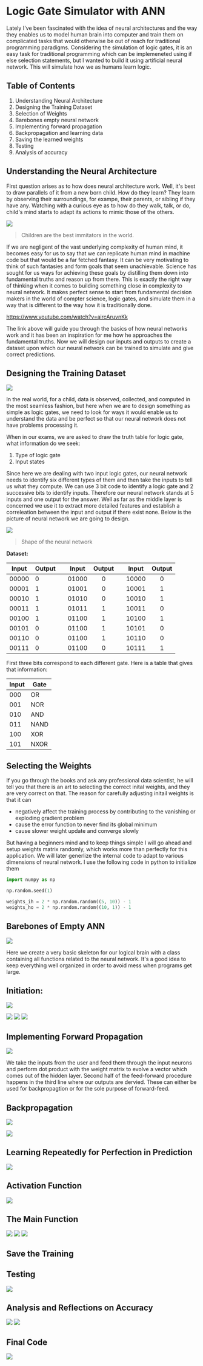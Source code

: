# Logic Gate Simulator with ANN
Lately I've been fascinated with the idea of neural architectures and the way they enables us to model human brain into computer and train them on complicated tasks that would otherwise be out of reach for traditional programming paradigms. Considering the simulation of logic gates, it is an easy task for traditional programming which can be implemeneted using if else selection statements, but I wanted to build it using artificial neural network. This will simulate how we as humans learn logic. 

Table of Contents
-------------
1. Understanding Neural Architecture
2. Designing the Training Dataset
3. Selection of Weights
4. Barebones empty neural network
5. Implementing forward propagation
6. Backpropagation and learning data
7. Saving the learned weights
8. Testing
9. Analysis of accuracy
                

Understanding the Neural Architecture
-------------
First question arises as to how does neural architecture work. Well, it's best to draw parallels of it from a new born child. How do they learn? They learn by observing their surroundings, for exampe, their parents, or sibling if they have any. Watching with a curious eye as to how do they walk, talk, or do, child's mind starts to adapt its actions to mimic those of the others. 

![](https://github.com/harisrab/logicSim_ANN/blob/master/examples/giphy.gif)
> Children are the best immitators in the world.

If we are negligent of the vast underlying complexity of human mind, it becomes easy for us to say that we can replicate human mind in machine code but that would be a far fetched fantasy. 
It can be very motivating to think of such fantasies and form goals that seem unachievable. Science has sought for us ways for achieving these goals by distilling them down into fundamental truths and reason up from there. This is exactly the right way of thinking when it comes to building something close in complexity to neural network. It makes perfect sense to start from fundamental decision makers in the world of compter science, logic gates, and simulate them in a way that is different to the way how it is traditionally done.

https://www.youtube.com/watch?v=aircAruvnKk

The link above will guide you through the basics of how neural networks work and it has been an inspiration for me how he approaches the fundamental truths. Now we will design our inputs and outputs to create a dataset upon which our neural network can be trained to simulate and give correct predictions.

Designing the Training Dataset
-------------
![](https://github.com/harisrab/logicSim_ANN/blob/master/examples/globe.gif)

In the real world, for a child, data is observed, collected, and computed in the most seamless fashion, but here when we are to design something as simple as logic gates, we need to look for ways it would enable us to understand the data and be perfect so that our neural network does not have problems processing it.

When in our exams, we are asked to draw the truth table for logic gate, what information do we seek:

1. Type of logic gate
2. Input states


Since here we are dealing with two input logic gates, our neural network needs to identify six different types of them and then take the inputs to tell us what they compute. We can use 3 bit code to identify a logic gate and 2 successive bits to identify inputs. Therefore our neural network stands at 5 inputs and one output for the answer. Well as far as the middle layer is concerned we use it to extract more detailed features and establish a correleation between the input and output if there exist none. Below is the picture of neural network we are going to design. 

![](https://github.com/harisrab/logicSim_ANN/blob/master/examples/neural_net.jpg)
> Shape of the neural network

**Dataset:**


|Input   | Output |   | Input | Output||     Input | Output   |
|--------|--------|---|------ |:------:|---|-------|:--------:|
| 00000  |  0     |   | 01000 | 0      |   | 10000 | 0        |
| 00001  |  1     |   | 01001 | 0      |   | 10001 | 1        |
| 00010  |  1     |   | 01010 | 0      |   | 10010 | 1        |
| 00011  |  1     |   | 01011 | 1      |   | 10011 | 0        |
| 00100  |  1     |   | 01100 | 1      |   | 10100 | 1        |
| 00101  |  0     |   | 01100 | 1      |   | 10101 | 0        |
| 00110  |  0     |   | 01100 | 1      |   | 10110 | 0        |
| 00111  |  0     |   | 01100 | 0      |   | 10111 | 1        |

First three bits correspond to each different gate. Here is a table that gives that information:

|Input   | Gate   |  
|--------|--------|
| 000    |  OR    |
| 001    |  NOR   |
| 010    |  AND   |
| 011    |  NAND  |
| 100    |  XOR   |
| 101    |  NXOR  |

Selecting the Weights
-------------
If you go through the books and ask any professional data scientist, he will tell you that there is an art to selecting the correct inital weights, and they are very correct on that. The reason for carefully adjusting initail weights is that it can

* negatively affect the training process by contributing to the vanishing or exploding gradient problem
* cause the error function to never find its global minimum
* cause slower weight update and converge slowly

But having a beginners mind and to keep things simple I will go ahead and setup weights matrix randomly, which works more than perfectly for this application. We will later generlize the internal code to adapt to various dimensions of neural network. I use the following code in python to initialize them

```python
import numpy as np

np.random.seed(1)

weights_ih = 2 * np.random.random((5, 10)) - 1
weights_ho = 2 * np.random.random((10, 1)) - 1

```

Barebones of Empty ANN
-------------

![](https://github.com/harisrab/logicSim_ANN/blob/master/examples/barebones.png)

Here we create a very basic skeleton for our logical brain with a class containing all functions related to the neural network. It's a good idea to keep everything well organized in order to avoid mess when programs get large.

Initiation:
-------------

![](https://github.com/harisrab/logicSim_ANN/blob/master/examples/__init__.png)

![](https://github.com/harisrab/logicSim_ANN/blob/master/examples/training_data.png)
![](https://github.com/harisrab/logicSim_ANN/blob/master/examples/training_targets.png)
![](https://github.com/harisrab/logicSim_ANN/blob/master/examples/mod_inputs.png)


Implementing Forward Propagation
-------------

![](https://github.com/harisrab/logicSim_ANN/blob/master/examples/forward_propagation.png)

We take the inputs from the user and feed them through the input neurons and perform dot product with the weight matrix to evolve a vector which comes out of the hidden layer. Second half of the feed-forward procedure happens in the third line where our outputs are dervied. These can either be used for backpropagtion or for the sole purpose of forward-feed.

Backpropagation
-------------

![](https://github.com/harisrab/logicSim_ANN/blob/master/examples/backprop1.png)

![](https://github.com/harisrab/logicSim_ANN/blob/master/examples/backprop.png)




Learning Repeatedly for Perfection in Prediction
-------------
![](https://github.com/harisrab/logicSim_ANN/blob/master/examples/train.png)



Activation Function
-------------

![](https://github.com/harisrab/logicSim_ANN/blob/master/examples/relu.png)

The Main Function
-------------

![](https://github.com/harisrab/logicSim_ANN/blob/master/examples/main.png)
![](https://github.com/harisrab/logicSim_ANN/blob/master/examples/main1.png)
![](https://github.com/harisrab/logicSim_ANN/blob/master/examples/main2.png)

Save the Training
-------------


Testing
-------------

![](https://github.com/harisrab/logicSim_ANN/blob/master/examples/Peek%202020-03-31%2002-11.gif)


Analysis and Reflections on Accuracy
-------------

![](https://github.com/harisrab/logicSim_ANN/blob/master/examples/analysis_preweight.png)
![](https://github.com/harisrab/logicSim_ANN/blob/master/examples/analysis_postweight.png)

Final Code
-------------
![](https://github.com/harisrab/logicSim_ANN/blob/master/examples/code.gif)
